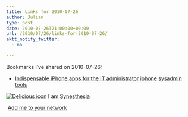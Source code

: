 ```yaml
---
title: Links for 2010-07-26
author: Julian
type: post
date: 2010-07-26T21:00:00+00:00
url: /2010/07/26/links-for-2010-07-26/
aktt_notify_twitter:
  - no

---
```

Bookmarks I&#8217;ve shared on 2010-07-26:

  * [Indispensable iPhone apps for the IT administrator][1] 
    [iphone][2] [sysadmin][3] [tools][4] </li> </ul> 
    
    <p class="deliciouslink">
      <a href="https://del.icio.us/synesthesia" title="See all my bookmarks on del.icio.us"><img src="https://www.synesthesia.co.uk/images/deliciousicon.jpg" alt="Delicious icon" /></a>&nbsp;I am <a href="https://del.icio.us/synesthesia" title="See all my bookmarks on del.icio.us">Synesthesia</a>
    </p>
    
    <p class="deliciouslink">
      <a href="https://del.icio.us/network?add=synesthesia" title="Add me to your del.icio.us network"><img src="https://www.synesthesia.co.uk/images/add.gif" alt="" /></a>&nbsp;<a href="https://del.icio.us/network?add=synesthesia" title="Add me to your del.icio.us network">Add me to your network</a>
    </p>

 [1]: https://content.techrepublic.com.com/2346-12849_11-447952.html?tag=nl.e102
 [2]: https://delicious.com/synesthesia/iphone
 [3]: https://delicious.com/synesthesia/sysadmin
 [4]: https://delicious.com/synesthesia/tools